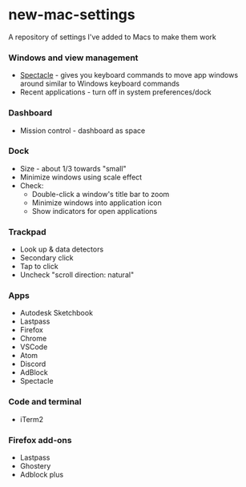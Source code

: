 # new-mac-settings
A repository of settings I've added to Macs to make them work


### Windows and view management
* [Spectacle](https://www.spectacleapp.com/) - gives you keyboard commands to move app windows around similar to Windows keyboard commands
* Recent applications - turn off in system preferences/dock

### Dashboard
* Mission control - dashboard as space

### Dock
* Size - about 1/3 towards "small"
* Minimize windows using scale effect
* Check: 
  * Double-click a window's title bar to zoom
  * Minimize windows into application icon
  * Show indicators for open applications
  
### Trackpad
* Look up & data detectors
* Secondary click
* Tap to click
* Uncheck "scroll direction: natural"

### Apps
* Autodesk Sketchbook 
* Lastpass
* Firefox
* Chrome
* VSCode 
* Atom
* Discord 
* AdBlock
* Spectacle


### Code and terminal
* iTerm2

### Firefox add-ons
* Lastpass
* Ghostery
* Adblock plus
